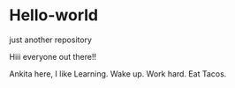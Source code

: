 # Hello-world
just another repository

Hiii everyone out there!!

Ankita here, I like Learning.
Wake up. Work hard. Eat Tacos.


